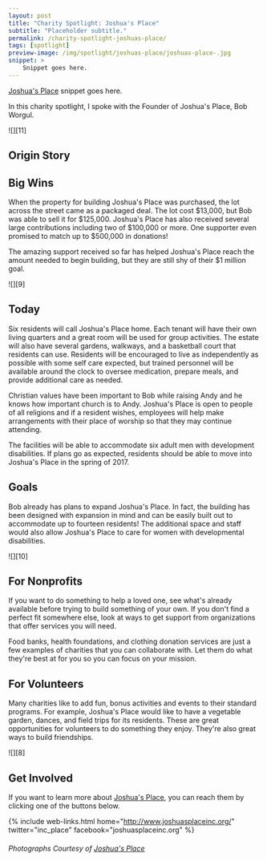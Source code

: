 ```yaml
---
layout: post
title: "Charity Spotlight: Joshua's Place"
subtitle: "Placeholder subtitle."
permalink: /charity-spotlight-joshuas-place/
tags: [spotlight]
preview-image: /img/spotlight/joshuas-place/joshuas-place-.jpg
snippet: >
    Snippet goes here.
---
```


[Joshua's Place][1] snippet goes here.

In this charity spotlight, I spoke with the Founder of Joshua's Place, Bob Worgul.

![][11]

## Origin Story



## Big Wins

When the property for building Joshua's Place was purchased, the lot across the street came as a packaged deal. The lot cost $13,000, but Bob was able to sell it for $125,000. Joshua's Place has also received several large contributions including two of $100,000 or more. One supporter even promised to match up to $500,000 in donations!

The amazing support received so far has helped Joshua's Place reach the amount needed to begin building, but they are still shy of their $1 million goal.

![][9]

## Today

Six residents will call Joshua's Place home. Each tenant will have their own living quarters and a great room will be used for group activities. The estate will also have several gardens, walkways, and a basketball court that residents can use. Residents will be encouraged to live as independently as possible with some self care expected, but trained personnel will be available around the clock to oversee medication, prepare meals, and provide additional care as needed.

Christian values have been important to Bob while raising Andy and he knows how important church is to Andy. Joshua's Place is open to people of all religions and if a resident wishes, employees will help make arrangements with their place of worship so that they may continue attending.

The facilities will be able to accommodate six adult men with development disabilities. If plans go as expected, residents should be able to move into Joshua's Place in the spring of 2017.

## Goals

Bob already has plans to expand Joshua's Place. In fact, the building has been designed with expansion in mind and can be easily built out to accommodate up to fourteen residents! The additional space and staff would also allow Joshua's Place to care for women with developmental disabilities.

![][10]

## For Nonprofits

If you want to do something to help a loved one, see what's already available before trying to build something of your own. If you don't find a perfect fit somewhere else, look at ways to get support from organizations that offer services you will need.

Food banks, health foundations, and clothing donation services are just a few examples of charities that you can collaborate with. Let them do what they're best at for you so you can focus on your mission.

## For Volunteers

Many charities like to add fun, bonus activities and events to their standard programs. For example, Joshua's Place would like to have a vegetable garden, dances, and field trips for its residents. These are great opportunities for volunteers to do something they enjoy. They're also great ways to build friendships.

![][8]

## Get Involved

If you want to learn more about [Joshua's Place][1], you can reach them by clicking one of the buttons below.

{% include web-links.html home="http://www.joshuasplaceinc.org/" twitter="inc_place" facebook="joshuasplaceinc.org" %}

###### Photographs Courtesy of [Joshua's Place][2]



[1]: http://www.joshuasplaceinc.org/ "Joshua's Place Homepage"
[2]: https://www.facebook.com/joshuasplaceinc.org "Joshua's Place on Facebook"
